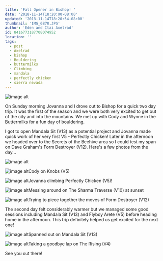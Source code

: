 ```yaml
---
title: 'Fall Opener in Bishop! '
date: '2018-11-14T18:20:00-08:00'
updated: '2018-11-14T18:20:54-08:00'
thumbnail: 'IMG_6870.JPG'
author: 'Eden and Itai Axelrad'
id: 8416773187708074952
location: ''
tags:
  - post
  - Axelrad
  - bishop
  - Bouldering
  - buttermilks
  - Climbing
  - mandala
  - perfectly chicken
  - sierra nevada
---
```


![image alt](/images/IMG_6870.JPG)

On Sunday morning Jovanna and I drove out to Bishop for a quick two day trip. It was the first of the season and we were both very excited to get out of the city and into the mountains. We met up with Cody and Wynne in the Buttermilks for a fun day of bouldering.

I got to open Mandala Sit (V13) as a potential project and Jovanna made quick work of her very first V5 - Perfectly Chicken! Later in the afternoon we headed over to the Secrets of the Beehive area so I could test my span on Dave Graham's Form Destroyer (V12). Here's a few photos from the day...

![image alt](/images/IMG_6834.JPG)

![image alt](/images/IMG_6835.JPG)Cody on Knobs (V5)

![image alt](/images/IMG_6862.JPG)Jovanna climbing Perfectly Chicken (V5)!

![image alt](/images/IMG_1953.jpg)Messing around on The Sharma Traverse (V10) at sunset

![image alt](/images/IMG_1929.jpg)Trying to piece together the moves of Form Destroyer (V12)

The second day felt considerably warmer but we managed some good sessions including Mandala Sit (V13) and Flyboy Arete (V5) before heading home in the afternoon. This trip definitely helped us get excited for the next one! 

![image alt](/images/IMG_6939%202.jpg)Spanned out on Mandala Sit (V13)

![image alt](/images/IMG_6916%202.jpg)Taking a goodbye lap on The Rising (V4)

See you out there! 

